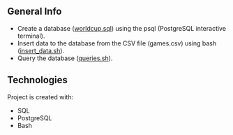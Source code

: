 ## General Info
- Create a database ([worldcup.sql](https://github.com/vsonap/FCC/blob/main/Relational%20Database/worldcup/worldcup.sql)) using the psql (PostgreSQL interactive terminal). 
- Insert data to the database from the CSV file (games.csv) using bash ([insert_data.sh](https://github.com/vsonap/FCC/blob/main/Relational%20Database/worldcup/insert_data.sh)). 
- Query the database ([queries.sh](https://github.com/vsonap/FCC/blob/main/Relational%20Database/worldcup/queries.sh)).

## Technologies
Project is created with:
- SQL
- PostgreSQL
- Bash
